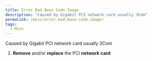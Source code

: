 ```yaml
---
title: Error Bad Base Code Image
description: "Caused by Gigabit PCI network card usually 3Com"
permalink: /misc/error-bad-base-code-image/
tags:
  - Misc
---
```

Caused by Gigabit PCI network card usually 3Com

  1. **Remove** and/or **replace** the PCI **network** **card**
